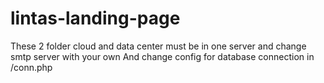 # lintas-landing-page

These 2 folder cloud and data center must be in one server and change smtp server with your own
And change config for database connection in /conn.php 
